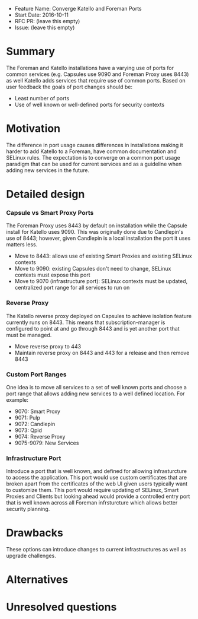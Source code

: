- Feature Name: Converge Katello and Foreman Ports
- Start Date: 2016-10-11
- RFC PR: (leave this empty)
- Issue: (leave this empty)

# Summary
[summary]: #summary

The Foreman and Katello installations have a varying use of ports for common services (e.g. Capsules use 9090 and Foreman Proxy uses 8443) as well Katello adds services that require use of common ports. Based on user feedback the goals of port changes should be:

 * Least number of ports
 * Use of well known or well-defined ports for security contexts

# Motivation
[motivation]: #motivation

The difference in port usage causes differences in installations making it harder to add Katello to a Foreman, have common documentation and SELinux rules. The expectation is to converge on a common port usage paradigm that can be used for current services and as a guideline when adding new services in the future.

# Detailed design
[design]: #detailed-design

### Capsule vs Smart Proxy Ports

The Foreman Proxy uses 8443 by default on installation while the Capsule install for Katello uses 9090. This was originally done due to Candlepin's use of 8443; however, given Candlepin is a local installation the port it uses matters less.

 * Move to 8443: allows use of existing Smart Proxies and existing SELinux contexts
 * Move to 9090: existing Capsules don't need to change, SELinux contexts must expose this port
 * Move to 9070 (infrastructure port): SELinux contexts must be updated, centralized port range for all services to run on

### Reverse Proxy

The Katello reverse proxy deployed on Capsules to achieve isolation feature currently runs on 8443. This means that subscription-manager is configured to point at and go through 8443 and is yet another port that must be managed.

 * Move reverse proxy to 443
 * Maintain reverse proxy on 8443 and 443 for a release and then remove 8443

### Custom Port Ranges

One idea is to move all services to a set of well known ports and choose a port range that allows adding new services to a well defined location. For example:

 * 9070: Smart Proxy
 * 9071: Pulp
 * 9072: Candlepin
 * 9073: Qpid
 * 9074: Reverse Proxy
 * 9075-9079: New Services

### Infrastructure Port

Introduce a port that is well known, and defined for allowing infrasturcture to access the application. This port would use custom certificates that are broken apart from the certificates of the web UI given users typically want to customize them. This port would require updating of SELinux, Smart Proxies and Clients but looking ahead would provide a controlled entry port that is well known across all Foreman infrsturcture which allows better security planning.

# Drawbacks
[drawbacks]: #drawbacks

These options can introduce changes to current infrastructures as well as upgrade challenges.

# Alternatives
[alternatives]: #alternatives

# Unresolved questions
[unresolved]: #unresolved-questions
